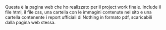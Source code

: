 Questa è la pagina web che ho realizzato per il project work finale.
Include il file html, il file css, una cartella con le immagini contenute nel sito e una cartella contenente i report ufficiali di Nothing in formato pdf, scaricabili dalla pagina web stessa.
